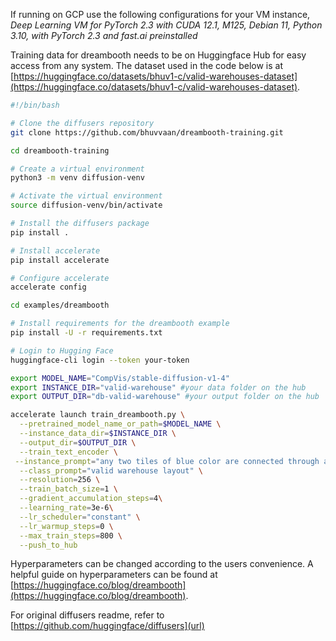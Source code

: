 
If running on GCP use the following configurations for your VM instance, _Deep Learning VM for PyTorch 2.3 with CUDA 12.1, M125, Debian 11, Python 3.10, with PyTorch 2.3 and fast.ai preinstalled_

Training data for dreambooth needs to be on Huggingface Hub for easy access from any system. The dataset used in the code below is at [https://huggingface.co/datasets/bhuv1-c/valid-warehouses-dataset](https://huggingface.co/datasets/bhuv1-c/valid-warehouses-dataset).

```bash
#!/bin/bash

# Clone the diffusers repository
git clone https://github.com/bhuvvaan/dreambooth-training.git

cd dreambooth-training

# Create a virtual environment
python3 -m venv diffusion-venv

# Activate the virtual environment
source diffusion-venv/bin/activate

# Install the diffusers package
pip install .

# Install accelerate
pip install accelerate

# Configure accelerate
accelerate config

cd examples/dreambooth

# Install requirements for the dreambooth example
pip install -U -r requirements.txt

# Login to Hugging Face
huggingface-cli login --token your-token

export MODEL_NAME="CompVis/stable-diffusion-v1-4"
export INSTANCE_DIR="valid-warehouse" #your data folder on the hub
export OUTPUT_DIR="db-valid-warehouse" #your output folder on the hub

accelerate launch train_dreambooth.py \
  --pretrained_model_name_or_path=$MODEL_NAME \
  --instance_data_dir=$INSTANCE_DIR \
  --output_dir=$OUTPUT_DIR \
  --train_text_encoder \
 --instance_prompt="any two tiles of blue color are connected through a path with non-black tiles, each blue tile is adjacent to at least one black tile, each black tile is adjacent to at least two blue tiles." \
  --class_prompt="valid warehouse layout" \
  --resolution=256 \
  --train_batch_size=1 \
  --gradient_accumulation_steps=4\
  --learning_rate=3e-6\
  --lr_scheduler="constant" \
  --lr_warmup_steps=0 \
  --max_train_steps=800 \
  --push_to_hub

```

Hyperparameters can be changed according to the users convenience. A helpful guide on hyperparameters can be found at [https://huggingface.co/blog/dreambooth](https://huggingface.co/blog/dreambooth).

For original diffusers readme, refer to [https://github.com/huggingface/diffusers](url)

